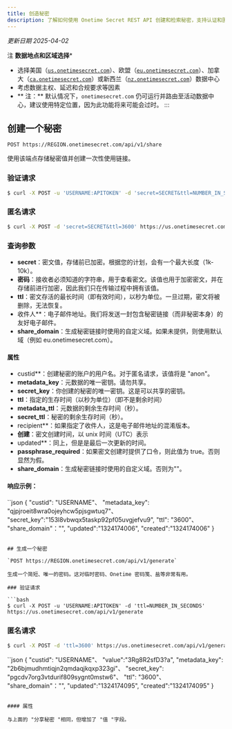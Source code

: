 ```yaml
---
title: 创造秘密
description: 了解如何使用 Onetime Secret REST API 创建和检索秘密，支持认证和匿名使用。
---
```


_更新日期 2025-04-02_

注
**数据地点和区域选择***
- 选择美国（[`us.onetimesecret.com`](https://us.onetimesecret.com/)）、欧盟（[`eu.onetimesecret.com`](https://eu.onetimesecret.com/)）、加拿大（[`ca.onetimesecret.com`](https://ca.onetimesecret.com/)）或新西兰（[`nz.onetimesecret.com`](https://nz.onetimesecret.com/)）数据中心
- 考虑数据主权、延迟和合规要求等因素
- ** 注：** 默认情况下，`onetimesecret.com` 仍可运行并路由至活动数据中心，建议使用特定位置，因为此功能将来可能会过时。
:::


## 创建一个秘密

`POST https://REGION.onetimesecret.com/api/v1/share`

使用该端点存储秘密值并创建一次性使用链接。


### 验证请求

```bash
$ curl -X POST -u 'USERNAME:APITOKEN' -d 'secret=SECRET&ttl=NUMBER_IN_SECONDS' https://us.onetimesecret.com/api/v1/share
```

### 匿名请求

```bash
$ curl -X POST -d 'secret=SECRET&ttl=3600' https://us.onetimesecret.com/api/v1/share
```

### 查询参数

- **secret**：密文值，存储前已加密。根据您的计划，会有一个最大长度（1k-10k）。
- **密码**：接收者必须知道的字符串，用于查看密文。该值也用于加密密文，并在存储前进行加密，因此我们只在传输过程中拥有该值。
- **ttl**：密文存活的最长时间（即有效时间），以秒为单位。一旦过期，密文将被删除，无法恢复。
- 收件人**：电子邮件地址。我们将发送一封包含秘密链接（而非秘密本身）的友好电子邮件。
- **share_domain**：生成秘密链接时使用的自定义域。如果未提供，则使用默认域（例如 eu.onetimesecret.com）。

#### 属性

- custid**：创建秘密的账户的用户名。对于匿名请求，该值将是 "anon"。
- **metadata\_key**：元数据的唯一密钥。请勿共享。
- **secret\_key**：你创建的秘密的唯一密钥。这是可以共享的密钥。
- **ttl**：指定的生存时间（以秒为单位）（即不是剩余时间）
- **metadata\_ttl**：元数据的剩余生存时间（秒）。
- **secret\_ttl**：秘密的剩余生存时间（秒）。
- recipient**：如果指定了收件人，这是电子邮件地址的混淆版本。
- **创建**：密文创建时间，以 unix 时间（UTC）表示
- updated**：同上，但是是最后一次更新的时间。
- **passphrase\_required**：如果密文创建时提供了口令，则此值为 true。否则显然为假。
- **share_domain**：生成秘密链接时使用的自定义域。否则为""。


#### 响应示例：

``json
{
  "custid": "USERNAME"、
  "metadata_key": "qjpjroeit8wra0ojeyhcw5pjsgwtuq7"、
  "secret_key":"153l8vbwqx5taskp92pf05uvgjefvu9",
  "ttl": "3600"、
  "share_domain"："",
  "updated":"1324174006",
  "created":"1324174006"
}
```

## 生成一个秘密

`POST https://REGION.onetimesecret.com/api/v1/generate`

生成一个简短、唯一的密码。这对临时密码、Onetime 密码笺、盐等非常有用。

### 验证请求

```bash
$ curl -X POST -u 'USERNAME:APITOKEN' -d 'ttl=NUMBER_IN_SECONDS' https://us.onetimesecret.com/api/v1/generate
```

### 匿名请求

```bash
$ curl -X POST -d 'ttl=3600' https://us.onetimesecret.com/api/v1/generate
```


``json
{
  "custid": "USERNAME"、
  "value":"3Rg8R2sfD3?a",
  "metadata_key": "2b6bjmudhmtiqjn2qmdaqjkqxp323gi"、
  "secret_key": "pgcdv7org3vtdurif809sygnt0mstw6"、
  "ttl": "3600"、
  "share_domain"："",
  "updated":"1324174095",
  "created":"1324174095"
}
```

#### 属性

与上面的 "分享秘密 "相同，但增加了 "值 "字段。

